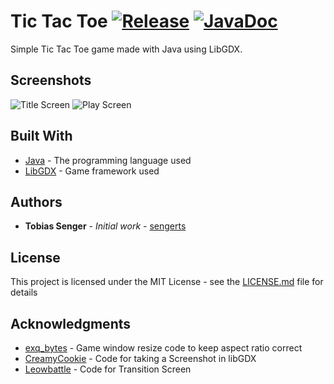 # Tic Tac Toe [![Release](https://img.shields.io/badge/version-1.0.1-blue.svg)](https://github.com/sengerts/tic-tac-toe/releases/latest) [![JavaDoc](https://img.shields.io/badge/javadoc-read-brightgreen.svg)](https://sengerts.github.io/tic-tac-toe/)
Simple Tic Tac Toe game made with Java using LibGDX.

## Screenshots
![Title Screen](https://i.imgur.com/9eYY0LG.png)
![Play Screen](https://i.imgur.com/Vc7Ul4Y.png)

## Built With

* [Java](https://java.com/de/download/) - The programming language used
* [LibGDX](https://libgdx.badlogicgames.com/) - Game framework used

## Authors

* **Tobias Senger** - *Initial work* - [sengerts](https://github.com/sengerts)

## License

This project is licensed under the MIT License - see the [LICENSE.md](LICENSE) file for details

## Acknowledgments

* [exq_bytes](https://badlogicgames.com/forum/viewtopic.php?f=11&t=10863) - Game window resize code to keep aspect ratio correct
* [CreamyCookie](https://github.com/libgdx/libgdx/wiki/Taking-a-Screenshot) - Code for taking a Screenshot in libGDX
* [Leowbattle](https://gist.github.com/Leowbattle/0cff3a06aabe4ee6bd9f723f8565506d) - Code for Transition Screen
